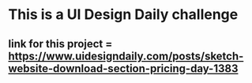 # This is a UI Design Daily challenge

## link for this project = https://www.uidesigndaily.com/posts/sketch-website-download-section-pricing-day-1383
